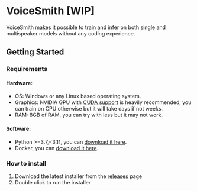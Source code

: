 # VoiceSmith [WIP]

VoiceSmith makes it possible to train and infer on both single and multispeaker models without any coding experience.

## Getting Started

### Requirements

#### Hardware:
* OS: Windows or any Linux based operating system.
* Graphics: NVIDIA GPU with [CUDA support](https://developer.nvidia.com/cuda-gpus) is heavily recommended, you can train on CPU otherwise but it will take days if not weeks.
* RAM: 8GB of RAM, you can try with less but it may not work.

#### Software:
* Python >=3.7,<3.11, you can [download it here](https://www.python.org/downloads/).
* Docker, you can [download it here](https://docs.docker.com/get-docker/).

### How to install

1. Download the latest installer from the [releases](https://github.com/dunky11/voicesmith/releases) page
2. Double click to run the installer
